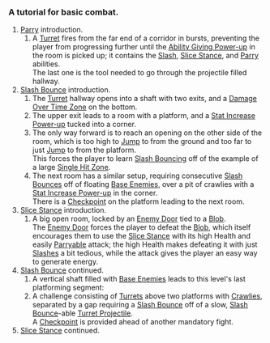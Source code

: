 ### A tutorial for basic combat. 

1. [Parry](../../Player%20Character/Ultion/Abilities/Parry.md) introduction.
	1. A [Turret](../Enviromental%20Features/Harmful/Enemies/Turret.md) fires from the far end of a corridor in bursts, preventing the player from progressing further until the [Ability Giving Power-up](../Enviromental%20Features/Helpful/Power-ups/Ability%20Giving.md) in the room is picked up; it contains the [Slash](../../Player%20Character/Ultion/Abilities/Slash.md), [Slice Stance](../../Player%20Character/Ultion/Abilities/Slice%20Stance.md), and [Parry](../../Player%20Character/Ultion/Abilities/Parry.md) abilities.<br>The last one is the tool needed to go through the projectile filled hallway.
2. [Slash Bounce](../../Player%20Character/Ultion/Abilities/Slash.md) introduction.
	1. The [Turret](../Enviromental%20Features/Harmful/Enemies/Turret.md) hallway opens into a shaft with two exits, and a [Damage Over Time Zone](../Enviromental%20Features/Harmful/Damage%20Zones.md) on the bottom.
	2. The upper exit leads to a room with a platform, and a [Stat Increase Power-up](../Enviromental%20Features/Helpful/Power-ups/Stat%20Increases.md) tucked into a corner.
	3. The only way forward is to reach an opening on the other side of the room, which is too high to [Jump](../../Player%20Character/Ultion/Abilities/Jump.md) to from the ground and too far to just [Jump](../../Player%20Character/Ultion/Abilities/Jump.md) to from the platform.<br>This forces the player to learn [Slash Bouncing](../../Player%20Character/Ultion/Abilities/Slash.md) off of the example of a large [Single Hit Zone](../Enviromental%20Features/Harmful/Damage%20Zones.md).
	4. The next room has a similar setup, requiring consecutive [Slash Bounces](../../Player%20Character/Ultion/Abilities/Slash.md) off of floating [Base Enemies](../Enviromental%20Features/Harmful/Enemies/Base%20Enemy.md), over a pit of crawlies with a [Stat Increase Power-up](../Enviromental%20Features/Helpful/Power-ups/Stat%20Increases.md) in the corner.<br>There is a [Checkpoint](../Enviromental%20Features/Helpful/Checkpoint.md) on the platform leading to the next room.
3. [Slice Stance](../../Player%20Character/Ultion/Abilities/Slash.md) introduction.
	1. A big open room, locked by an [Enemy Door](../Enviromental%20Features/Neutral/Enemy%20Door.md) tied to a [Blob](../Enviromental%20Features/Harmful/Enemies/Blob.md).<br>The [Enemy Door](../Enviromental%20Features/Neutral/Enemy%20Door.md) forces the player to defeat the [Blob](../Enviromental%20Features/Harmful/Enemies/Blob.md), which itself encourages them to use the [Slice Stance](../../Player%20Character/Ultion/Abilities/Slash.md) with its high Health and easily [Parryable](../../Player%20Character/Ultion/Abilities/Slash.md) attack; the high Health makes defeating it with just [Slashes](../../Player%20Character/Ultion/Abilities/Slash.md) a bit tedious, while the attack gives the player an easy way to generate energy.
5. [Slash Bounce](../../Player%20Character/Ultion/Abilities/Slash.md) continued.
	1. A vertical shaft filled with [Base Enemies](../Enviromental%20Features/Harmful/Enemies/Base%20Enemy.md) leads to this level's last platforming segment:
	2. A challenge consisting of [Turrets](../Enviromental%20Features/Harmful/Enemies/Turret.md) above two platforms with [Crawlies](../Enviromental%20Features/Harmful/Enemies/Crawlies.md), separated by a gap requiring a [Slash Bounce](../../Player%20Character/Ultion/Abilities/Slash.md) off of a slow, [Slash Bounce](../../Player%20Character/Ultion/Abilities/Slash.md)-able [Turret Projectile](../Enviromental%20Features/Harmful/Enemies/Turret.md).<br>A [Checkpoint](../Enviromental%20Features/Helpful/Checkpoint.md) is provided ahead of another mandatory fight.
6. [Slice Stance](../../Player%20Character/Ultion/Abilities/Slash.md) continued.
